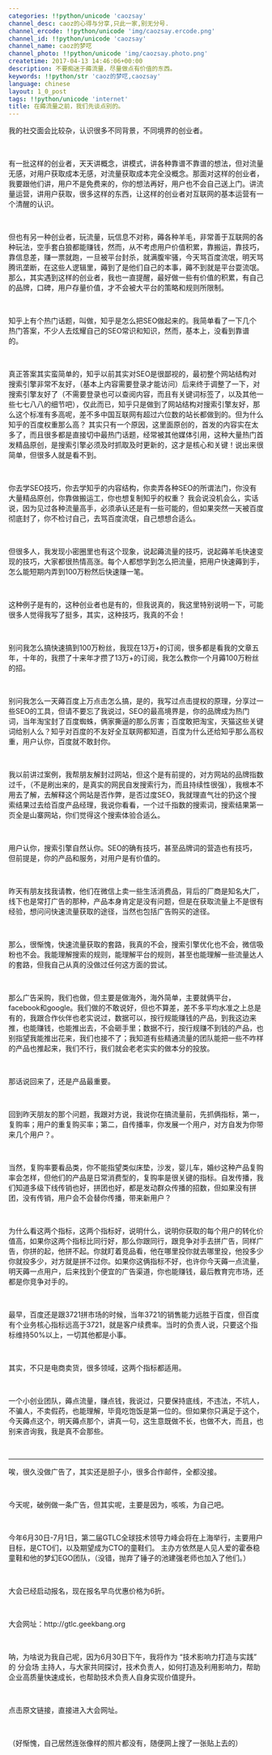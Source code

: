 ```yaml
---
categories: !!python/unicode 'caozsay'
channel_desc: caoz的心得与分享,只此一家,别无分号.
channel_ercode: !!python/unicode 'img/caozsay.ercode.png'
channel_id: !!python/unicode 'caozsay'
channel_name: caoz的梦呓
channel_photo: !!python/unicode 'img/caozsay.photo.png'
createtime: 2017-04-13 14:46:06+00:00
description: 不要痴迷于薅流量，尽量做点有价值的东西。
keywords: !!python/str 'caoz的梦呓,caozsay'
language: chinese
layout: 1_0_post
tags: !!python/unicode 'internet'
title: 在薅流量之前，我们先谈点别的。
---
```

<div class="rich_media_content" id="js_content">
<p>
         我的社交面会比较杂，认识很多不同背景，不同境界的创业者。
        </p>
<p>
<br/>
</p>
<p>
         有一批这样的创业者，天天讲概念，讲模式，讲各种靠谱不靠谱的想法，但对流量无感，对用户获取成本无感，对流量获取成本完全没概念。那面对这样的创业者，我要跟他们讲，用户不是免费来的，你的想法再好，用户也不会自己送上门。讲流量运营，讲用户获取，很多这样的东西，让这样的创业者对互联网的基本运营有一个清醒的认识。
        </p>
<p>
<br/>
</p>
<p>
         但也有另一种创业者，玩流量，玩信息不对称，薅各种羊毛，非常善于互联网的各种玩法，空手套白狼都能赚钱，然而，从不考虑用户价值积累，靠搬运，靠技巧，靠信息差，赚一票就跑，一旦被平台封杀，就满腹牢骚，今天骂百度流氓，明天骂腾讯垄断，在这些人逻辑里，薅到了是他们自己的本事，薅不到就是平台耍流氓。那么，其实遇到这样的创业者，我也一直提醒，最好做一些有价值的积累，有自己的品牌，口碑，用户存量价值，才不会被大平台的策略和规则所限制。
        </p>
<p>
<br/>
</p>
<p>
         知乎上有个热门话题，叫做，知乎是怎么把SEO做起来的。我简单看了一下几个热门答案，不少人去炫耀自己的SEO常识和知识，然而，基本上，没看到靠谱的。
        </p>
<p>
<br/>
</p>
<p>
         真正答案其实蛮简单的，知乎以前其实对SEO是很鄙视的，最初整个网站结构对搜索引擎非常不友好，（基本上内容需要登录才能访问）后来终于调整了一下，对搜索引擎友好了（不需要登录也可以查阅内容，而且有关键词标签了，以及其他一些七七八八的细节吧），仅此而已，知乎只是做到了网站结构对搜索引擎友好，那么这个标准有多高呢，差不多中国互联网有超过六位数的站长都做到的。但为什么知乎的百度权重那么高？ 其实只有一个原因，这里面原创的，首发的内容实在太多了，而且很多都是直接切中最热门话题，经常被其他媒体引用，这种大量热门首发精品原创，是搜索引擎必须及时抓取及时更新的，这才是核心和关键！说出来很简单，但很多人就是看不到。
        </p>
<p>
<br/>
</p>
<p>
         你去学SEO技巧，你去学知乎的内容结构，你卖弄各种SEO的所谓法门，你没有大量精品原创，你靠做搬运工，你也想复制知乎的权重？ 我会说没机会么，实话说，因为见过各种流量高手，必须承认还是有一些可能的，但如果突然一天被百度彻底封了，你不检讨自己，去骂百度流氓，自己想想合适么。
        </p>
<p>
<br/>
</p>
<p>
         但很多人，我发现小密圈里也有这个现象，说起薅流量的技巧，说起薅羊毛快速变现的技巧，大家都很热情高涨。每个人都想学到怎么把流量，把用户快速薅到手，怎么能短期内弄到100万粉然后快速赚一笔。
        </p>
<p>
<br/>
</p>
<p>
         这种例子是有的，这种创业者也是有的，但我说真的，我这里特别说明一下，可能很多人觉得我写了挺多，其实，这种技巧，我真的不会！
        </p>
<p>
<br/>
</p>
<p>
         别问我怎么搞快速搞到100万粉丝，我现在13万+的订阅，很多都是看我的文章五年，十年的，我攒了十来年才攒了13万+的订阅，我怎么教你一个月薅100万粉丝的招。
        </p>
<p>
<br/>
</p>
<p>
         别问我怎么一天薅百度上万点击怎么搞，是的，我写过点击提权的原理，分享过一些SEO的工具，但请不要忘了我说过，SEO的最高境界是，你的品牌成为热门词，当年淘宝封了百度蜘蛛，俩家撕逼的那么厉害；百度敢把淘宝，天猫这些关键词给别人么？知乎对百度的不友好全互联网都知道，百度为什么还给知乎那么高权重，用户认你，百度就不敢封你。
        </p>
<p>
<br/>
</p>
<p>
         我以前讲过案例，我帮朋友解封过网站，但这个是有前提的，对方网站的品牌指数过千，（不是刷出来的，是真实的网民自发搜索行为，而且持续性很强），我根本不用去了解，去解释这个网站是否作弊，是否过度SEO，我就理直气壮的扔这个搜索结果过去给百度产品经理，我说你看看，一个过千指数的搜索词，搜索结果第一页全是山寨网站，你们觉得这个搜索体验合适么。
        </p>
<p>
<br/>
</p>
<p>
         用户认你，搜索引擎自然认你。SEO的确有技巧，甚至品牌词的营造也有技巧，但前提是，你的产品和服务，对用户是有价值的。
        </p>
<p>
<br/>
</p>
<p>
         昨天有朋友找我请教，他们在微信上卖一些生活消费品，背后的厂商是知名大厂，线下也是常打广告的那种，产品本身肯定是没有问题，但是在获取流量上不是很有经验，想问问快速流量获取的途径，当然也包括广告购买的途径。
        </p>
<p>
<br/>
</p>
<p>
         那么，很惭愧，快速流量获取的套路，我真的不会，搜索引擎优化也不会，微信吸粉也不会。我能理解搜索的规则，能理解平台的规则，甚至也能理解一些流量达人的套路，但我自己从真的没做过任何这方面的尝试。
        </p>
<p>
<br/>
</p>
<p>
         那么广告采购，我们也做，但主要是做海外，海外简单，主要就俩平台，facebook和google。我们做的不敢说好，但也不算差，差不多平均水准之上总是有的，我跟合作伙伴也老实说过，数据可以，按行规能赚钱的产品，到我这边来推，也能赚钱，也能推出去，不会砸手里；数据不行，按行规赚不到钱的产品，也别指望我能推出花来，我们也接不了；我知道有些精通流量的团队能把一些不咋样的产品也推起来，我们不行，我们就会老老实实的做本分的投放。
        </p>
<p>
<br/>
</p>
<p>
         那话说回来了，还是产品最重要。
        </p>
<p>
<br/>
</p>
<p>
         回到昨天朋友的那个问题，我跟对方说，我说你在搞流量前，先抓俩指标，第一，复购率；用户的重复购买率；第二，自传播率，你发展一个用户，对方自发为你带来几个用户？。
        </p>
<p>
<br/>
</p>
<p>
         当然，复购率要看品类，你不能指望类似床垫，沙发，婴儿车，婚纱这种产品复购率会怎样，但他们的产品是日常消费型的，复购率是很关键的指标。自发传播，我们知道多级下线传销也好，拼团也好，都是发动群众传播的招数，但如果没有拼团，没有传销，用户会不会替你传播，带来新用户？
        </p>
<p>
<br/>
</p>
<p>
         为什么看这两个指标，这两个指标好，说明什么，说明你获取的每个用户的转化价值高，如果你这两个指标比同行好，那么你跟同行，跟竞争对手去拼广告，同样广告，你拼的起，他拼不起。你就盯着竞品看，他在哪里投你就去哪里投，他投多少你就投多少，对方就是拼不过你。如果你这俩指标不好，也许你今天薅一点流量，明天薅一点用户，后来找到个便宜的广告渠道，你也能赚钱，最后教育完市场，还都是你竞争对手的。
        </p>
<p>
<br/>
</p>
<p>
         最早，百度还是跟3721拼市场的时候，当年3721的销售能力远胜于百度，但百度有个业务核心指标远高于3721，就是客户续费率。当时的负责人说，只要这个指标维持50%以上，一切其他都是小事。
        </p>
<p>
<br/>
</p>
<p>
         其实，不只是电商卖货，很多领域，这两个指标都适用。
        </p>
<p>
<br/>
</p>
<p>
         一个小创业团队，薅点流量，赚点钱，我说过，只要保持底线，不违法，不坑人，不骗人，不卖假药，也能理解，毕竟吃饱饭是第一位的。但如果你只满足于这个，今天薅点这个，明天薅点那个，讲真一句，这生意既做不长，也做不大，而且，也别来咨询我，我是真不会那些。
         <br/>
</p>
<p>
<br/>
</p>
<hr/>
<p>
         唉，很久没做广告了，其实还是胆子小，很多合作邮件，全都没接。
        </p>
<p>
<br/>
</p>
<p>
         今天呢，破例做一条广告，但其实呢，主要是因为，咳咳，为自己吧。
        </p>
<p>
<br/>
</p>
<p>
         今年6月30日-7月1日，第二届GTLC全球技术领导力峰会将在上海举行，主要用户目标，是CTO们，以及期望成为CTO的童鞋们。 主办方依然是人见人爱的霍泰稳童鞋和他的梦幻EGO团队，（没错，抛弃了锤子的池建强老师也加入了他们。）
        </p>
<p>
<br/>
</p>
<p>
         大会已经启动报名，现在报名早鸟优惠价格为6折。
        </p>
<p>
<br/>
</p>
<p>
         大会网址：http://gtlc.geekbang.org
        </p>
<p>
<br/>
</p>
<p>
         呐，为啥说为我自己呢，因为6月30日下午，我将作为 “技术影响力打造与实践” 的 分会场 主持人，与大家共同探讨，技术负责人，如何打造及利用影响力，帮助企业高质量快速成长，也帮助技术负责人自身实现价值提升。
        </p>
<p>
<br/>
</p>
<p>
         点击原文链接，直接进入大会网址。
        </p>
<p>
<br/>
</p>
<p>
         （好惭愧，自己居然连张像样的照片都没有，随便网上搜了一张贴上去的）
        </p>
</div>